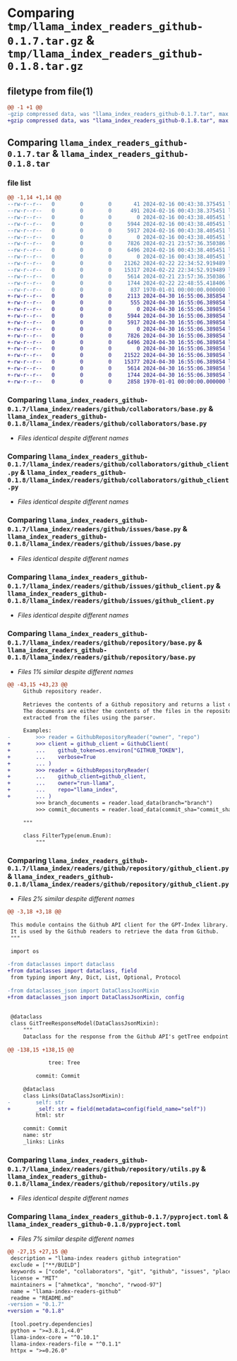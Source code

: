 # Comparing `tmp/llama_index_readers_github-0.1.7.tar.gz` & `tmp/llama_index_readers_github-0.1.8.tar.gz`

## filetype from file(1)

```diff
@@ -1 +1 @@
-gzip compressed data, was "llama_index_readers_github-0.1.7.tar", max compression
+gzip compressed data, was "llama_index_readers_github-0.1.8.tar", max compression
```

## Comparing `llama_index_readers_github-0.1.7.tar` & `llama_index_readers_github-0.1.8.tar`

### file list

```diff
@@ -1,14 +1,14 @@
--rw-r--r--   0        0        0       41 2024-02-16 00:43:38.375451 llama_index_readers_github-0.1.7/README.md
--rw-r--r--   0        0        0      491 2024-02-16 00:43:38.375451 llama_index_readers_github-0.1.7/llama_index/readers/github/__init__.py
--rw-r--r--   0        0        0        0 2024-02-16 00:43:38.405451 llama_index_readers_github-0.1.7/llama_index/readers/github/collaborators/__init__.py
--rw-r--r--   0        0        0     5944 2024-02-16 00:43:38.405451 llama_index_readers_github-0.1.7/llama_index/readers/github/collaborators/base.py
--rw-r--r--   0        0        0     5917 2024-02-16 00:43:38.405451 llama_index_readers_github-0.1.7/llama_index/readers/github/collaborators/github_client.py
--rw-r--r--   0        0        0        0 2024-02-16 00:43:38.405451 llama_index_readers_github-0.1.7/llama_index/readers/github/issues/__init__.py
--rw-r--r--   0        0        0     7826 2024-02-21 23:57:36.350386 llama_index_readers_github-0.1.7/llama_index/readers/github/issues/base.py
--rw-r--r--   0        0        0     6496 2024-02-16 00:43:38.405451 llama_index_readers_github-0.1.7/llama_index/readers/github/issues/github_client.py
--rw-r--r--   0        0        0        0 2024-02-16 00:43:38.405451 llama_index_readers_github-0.1.7/llama_index/readers/github/repository/__init__.py
--rw-r--r--   0        0        0    21262 2024-02-22 22:34:52.919489 llama_index_readers_github-0.1.7/llama_index/readers/github/repository/base.py
--rw-r--r--   0        0        0    15317 2024-02-22 22:34:52.919489 llama_index_readers_github-0.1.7/llama_index/readers/github/repository/github_client.py
--rw-r--r--   0        0        0     5614 2024-02-21 23:57:36.350386 llama_index_readers_github-0.1.7/llama_index/readers/github/repository/utils.py
--rw-r--r--   0        0        0     1744 2024-02-22 22:48:55.418406 llama_index_readers_github-0.1.7/pyproject.toml
--rw-r--r--   0        0        0      837 1970-01-01 00:00:00.000000 llama_index_readers_github-0.1.7/PKG-INFO
+-rw-r--r--   0        0        0     2113 2024-04-30 16:55:06.385854 llama_index_readers_github-0.1.8/README.md
+-rw-r--r--   0        0        0      555 2024-04-30 16:55:06.389854 llama_index_readers_github-0.1.8/llama_index/readers/github/__init__.py
+-rw-r--r--   0        0        0        0 2024-04-30 16:55:06.389854 llama_index_readers_github-0.1.8/llama_index/readers/github/collaborators/__init__.py
+-rw-r--r--   0        0        0     5944 2024-04-30 16:55:06.389854 llama_index_readers_github-0.1.8/llama_index/readers/github/collaborators/base.py
+-rw-r--r--   0        0        0     5917 2024-04-30 16:55:06.389854 llama_index_readers_github-0.1.8/llama_index/readers/github/collaborators/github_client.py
+-rw-r--r--   0        0        0        0 2024-04-30 16:55:06.389854 llama_index_readers_github-0.1.8/llama_index/readers/github/issues/__init__.py
+-rw-r--r--   0        0        0     7826 2024-04-30 16:55:06.389854 llama_index_readers_github-0.1.8/llama_index/readers/github/issues/base.py
+-rw-r--r--   0        0        0     6496 2024-04-30 16:55:06.389854 llama_index_readers_github-0.1.8/llama_index/readers/github/issues/github_client.py
+-rw-r--r--   0        0        0        0 2024-04-30 16:55:06.389854 llama_index_readers_github-0.1.8/llama_index/readers/github/repository/__init__.py
+-rw-r--r--   0        0        0    21522 2024-04-30 16:55:06.389854 llama_index_readers_github-0.1.8/llama_index/readers/github/repository/base.py
+-rw-r--r--   0        0        0    15377 2024-04-30 16:55:06.389854 llama_index_readers_github-0.1.8/llama_index/readers/github/repository/github_client.py
+-rw-r--r--   0        0        0     5614 2024-04-30 16:55:06.389854 llama_index_readers_github-0.1.8/llama_index/readers/github/repository/utils.py
+-rw-r--r--   0        0        0     1744 2024-04-30 16:55:06.389854 llama_index_readers_github-0.1.8/pyproject.toml
+-rw-r--r--   0        0        0     2858 1970-01-01 00:00:00.000000 llama_index_readers_github-0.1.8/PKG-INFO
```

### Comparing `llama_index_readers_github-0.1.7/llama_index/readers/github/collaborators/base.py` & `llama_index_readers_github-0.1.8/llama_index/readers/github/collaborators/base.py`

 * *Files identical despite different names*

### Comparing `llama_index_readers_github-0.1.7/llama_index/readers/github/collaborators/github_client.py` & `llama_index_readers_github-0.1.8/llama_index/readers/github/collaborators/github_client.py`

 * *Files identical despite different names*

### Comparing `llama_index_readers_github-0.1.7/llama_index/readers/github/issues/base.py` & `llama_index_readers_github-0.1.8/llama_index/readers/github/issues/base.py`

 * *Files identical despite different names*

### Comparing `llama_index_readers_github-0.1.7/llama_index/readers/github/issues/github_client.py` & `llama_index_readers_github-0.1.8/llama_index/readers/github/issues/github_client.py`

 * *Files identical despite different names*

### Comparing `llama_index_readers_github-0.1.7/llama_index/readers/github/repository/base.py` & `llama_index_readers_github-0.1.8/llama_index/readers/github/repository/base.py`

 * *Files 1% similar despite different names*

```diff
@@ -43,15 +43,23 @@
     Github repository reader.
 
     Retrieves the contents of a Github repository and returns a list of documents.
     The documents are either the contents of the files in the repository or the text
     extracted from the files using the parser.
 
     Examples:
-        >>> reader = GithubRepositoryReader("owner", "repo")
+        >>> client = github_client = GithubClient(
+        ...    github_token=os.environ["GITHUB_TOKEN"],
+        ...    verbose=True
+        ... )
+        >>> reader = GithubRepositoryReader(
+        ...    github_client=github_client,
+        ...    owner="run-llama",
+        ...    repo="llama_index",
+        ... )
         >>> branch_documents = reader.load_data(branch="branch")
         >>> commit_documents = reader.load_data(commit_sha="commit_sha")
 
     """
 
     class FilterType(enum.Enum):
         """
```

### Comparing `llama_index_readers_github-0.1.7/llama_index/readers/github/repository/github_client.py` & `llama_index_readers_github-0.1.8/llama_index/readers/github/repository/github_client.py`

 * *Files 2% similar despite different names*

```diff
@@ -3,18 +3,18 @@
 
 This module contains the Github API client for the GPT-Index library.
 It is used by the Github readers to retrieve the data from Github.
 """
 
 import os
 
-from dataclasses import dataclass
+from dataclasses import dataclass, field
 from typing import Any, Dict, List, Optional, Protocol
 
-from dataclasses_json import DataClassJsonMixin
+from dataclasses_json import DataClassJsonMixin, config
 
 
 @dataclass
 class GitTreeResponseModel(DataClassJsonMixin):
     """
     Dataclass for the response from the Github API's getTree endpoint.
 
@@ -138,15 +138,15 @@
 
             tree: Tree
 
         commit: Commit
 
     @dataclass
     class Links(DataClassJsonMixin):
-        self: str
+        _self: str = field(metadata=config(field_name="self"))
         html: str
 
     commit: Commit
     name: str
     _links: Links
```

### Comparing `llama_index_readers_github-0.1.7/llama_index/readers/github/repository/utils.py` & `llama_index_readers_github-0.1.8/llama_index/readers/github/repository/utils.py`

 * *Files identical despite different names*

### Comparing `llama_index_readers_github-0.1.7/pyproject.toml` & `llama_index_readers_github-0.1.8/pyproject.toml`

 * *Files 7% similar despite different names*

```diff
@@ -27,15 +27,15 @@
 description = "llama-index readers github integration"
 exclude = ["**/BUILD"]
 keywords = ["code", "collaborators", "git", "github", "issues", "placeholder", "repository", "source code"]
 license = "MIT"
 maintainers = ["ahmetkca", "moncho", "rwood-97"]
 name = "llama-index-readers-github"
 readme = "README.md"
-version = "0.1.7"
+version = "0.1.8"
 
 [tool.poetry.dependencies]
 python = ">=3.8.1,<4.0"
 llama-index-core = "^0.10.1"
 llama-index-readers-file = "^0.1.1"
 httpx = ">=0.26.0"
```

